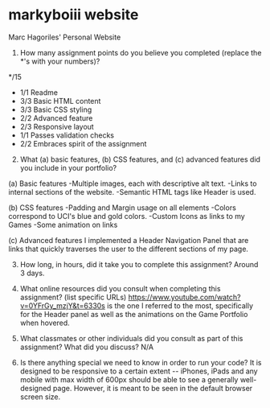 # markyboiii website
 Marc Hagoriles' Personal Website

 1. How many assignment points do you believe you completed (replace the *'s with your numbers)?

*/15
- 1/1 Readme
- 3/3 Basic HTML content
- 3/3 Basic CSS styling
- 2/2 Advanced feature
- 2/3 Responsive layout
- 1/1 Passes validation checks
- 2/2 Embraces spirit of the assignment

2. What (a) basic features, (b) CSS features, and (c) advanced features did you include in your portfolio?

(a) Basic features
-Multiple images, each with descriptive alt text.
-Links to internal sections of the website.
-Semantic HTML tags like Header is used.



(b) CSS features
-Padding and Margin usage on all elements
-Colors correspond to UCI's blue and gold colors.
-Custom Icons as links to my Games
-Some animation on links


(c) Advanced features
I implemented a Header Navigation Panel that are links that quickly traverses the user to the different sections of my page.


3. How long, in hours, did it take you to complete this assignment?
Around 3 days.


4. What online resources did you consult when completing this assignment? (list specific URLs)
https://www.youtube.com/watch?v=0YFrGy_mzjY&t=6330s is the one I referred to the most, specifically for the Header panel as well as the animations on the Game Portfolio when hovered.


5. What classmates or other individuals did you consult as part of this assignment? What did you discuss?
N/A

6. Is there anything special we need to know in order to run your code?
 It is designed to be responsive to a certain extent -- iPhones, iPads and any mobile with max width of 600px should be able to see a generally well-designed page.
 However, it is meant to be seen in the default browser screen size.